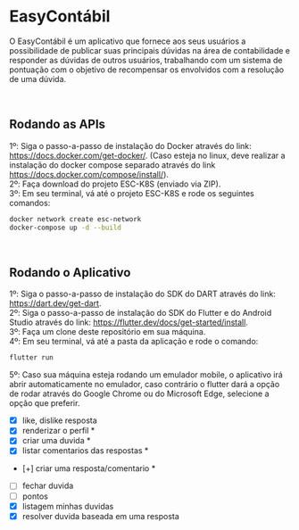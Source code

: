 # EasyContábil

O EasyContábil é um aplicativo que fornece aos seus usuários a possibilidade de publicar suas principais dúvidas na área de contabilidade e responder as dúvidas de outros usuários, trabalhando com um sistema de pontuação com o objetivo de recompensar os envolvidos com a resolução de uma dúvida.

<br>

## Rodando as APIs

1º: Siga o passo-a-passo de instalação do Docker através do link: https://docs.docker.com/get-docker/. (Caso esteja no linux, deve realizar a instalação do docker compose separado através do link https://docs.docker.com/compose/install/). <br>
2º: Faça download do projeto ESC-K8S (enviado via ZIP). <br>
3º: Em seu terminal, vá até o projeto ESC-K8S e rode os seguintes comandos: <br>
```bash 
docker network create esc-network
docker-compose up -d --build
```

<br>

## Rodando o Aplicativo

1º: Siga o passo-a-passo de instalação do SDK do DART através do link: https://dart.dev/get-dart. <br>
2º: Siga o passo-a-passo de instalação do SDK do Flutter e do Android Studio através do link: https://flutter.dev/docs/get-started/install. <br>
3º: Faça um clone deste repositório em sua máquina. <br>
4º: Em seu terminal, vá até a pasta da aplicação e rode o comando: <br> 
```bash 
flutter run
```
5º: Caso sua máquina esteja rodando um emulador mobile, o aplicativo irá abrir automaticamente no emulador, caso contrário o flutter dará a opção de rodar através do Google Chrome ou do Microsoft Edge, selecione a opção que preferir.



- [x] like, dislike resposta
- [x] renderizar o perfil *
- [x] criar uma duvida *
- [x] listar comentarios das respostas *
- [+] criar uma resposta/comentario *
- [ ] fechar duvida
- [ ] pontos
- [x] listagem minhas duvidas
- [x] resolver duvida baseada em uma resposta
